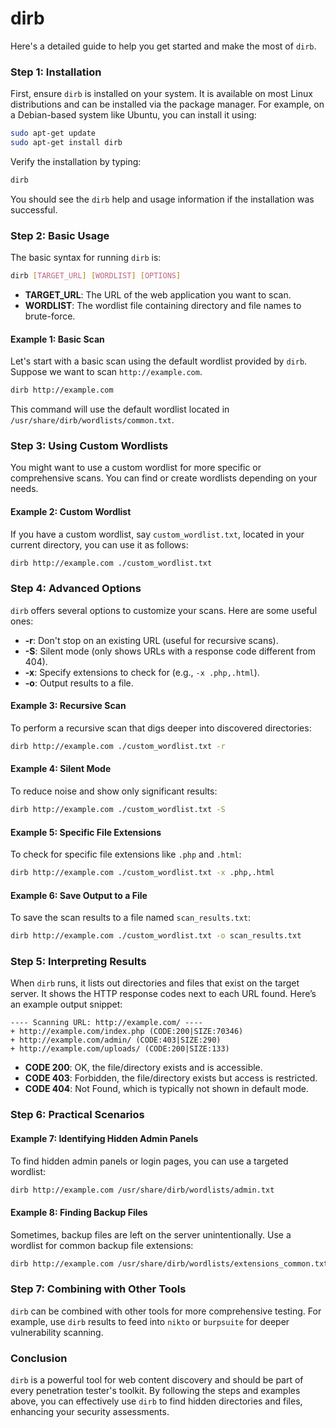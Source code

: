 # dirb

Here's a detailed guide to help you get started and make the most of `dirb`.

### Step 1: Installation

First, ensure `dirb` is installed on your system. It is available on most Linux distributions and can be installed via the package manager. For example, on a Debian-based system like Ubuntu, you can install it using:

```sh
sudo apt-get update
sudo apt-get install dirb
```

Verify the installation by typing:

```sh
dirb
```

You should see the `dirb` help and usage information if the installation was successful.

### Step 2: Basic Usage

The basic syntax for running `dirb` is:

```sh
dirb [TARGET_URL] [WORDLIST] [OPTIONS]
```

- **TARGET_URL**: The URL of the web application you want to scan.
- **WORDLIST**: The wordlist file containing directory and file names to brute-force.

#### Example 1: Basic Scan

Let's start with a basic scan using the default wordlist provided by `dirb`. Suppose we want to scan `http://example.com`.

```sh
dirb http://example.com
```

This command will use the default wordlist located in `/usr/share/dirb/wordlists/common.txt`.

### Step 3: Using Custom Wordlists

You might want to use a custom wordlist for more specific or comprehensive scans. You can find or create wordlists depending on your needs.

#### Example 2: Custom Wordlist

If you have a custom wordlist, say `custom_wordlist.txt`, located in your current directory, you can use it as follows:

```sh
dirb http://example.com ./custom_wordlist.txt
```

### Step 4: Advanced Options

`dirb` offers several options to customize your scans. Here are some useful ones:

- **-r**: Don't stop on an existing URL (useful for recursive scans).
- **-S**: Silent mode (only shows URLs with a response code different from 404).
- **-x**: Specify extensions to check for (e.g., `-x .php,.html`).
- **-o**: Output results to a file.

#### Example 3: Recursive Scan

To perform a recursive scan that digs deeper into discovered directories:

```sh
dirb http://example.com ./custom_wordlist.txt -r
```

#### Example 4: Silent Mode

To reduce noise and show only significant results:

```sh
dirb http://example.com ./custom_wordlist.txt -S
```

#### Example 5: Specific File Extensions

To check for specific file extensions like `.php` and `.html`:

```sh
dirb http://example.com ./custom_wordlist.txt -x .php,.html
```

#### Example 6: Save Output to a File

To save the scan results to a file named `scan_results.txt`:

```sh
dirb http://example.com ./custom_wordlist.txt -o scan_results.txt
```

### Step 5: Interpreting Results

When `dirb` runs, it lists out directories and files that exist on the target server. It shows the HTTP response codes next to each URL found. Here’s an example output snippet:

```
---- Scanning URL: http://example.com/ ----
+ http://example.com/index.php (CODE:200|SIZE:70346)
+ http://example.com/admin/ (CODE:403|SIZE:290)
+ http://example.com/uploads/ (CODE:200|SIZE:133)
```

- **CODE 200**: OK, the file/directory exists and is accessible.
- **CODE 403**: Forbidden, the file/directory exists but access is restricted.
- **CODE 404**: Not Found, which is typically not shown in default mode.

### Step 6: Practical Scenarios

#### Example 7: Identifying Hidden Admin Panels

To find hidden admin panels or login pages, you can use a targeted wordlist:

```sh
dirb http://example.com /usr/share/dirb/wordlists/admin.txt
```

#### Example 8: Finding Backup Files

Sometimes, backup files are left on the server unintentionally. Use a wordlist for common backup file extensions:

```sh
dirb http://example.com /usr/share/dirb/wordlists/extensions_common.txt -x .bak,.old,.backup
```

### Step 7: Combining with Other Tools

`dirb` can be combined with other tools for more comprehensive testing. For example, use `dirb` results to feed into `nikto` or `burpsuite` for deeper vulnerability scanning.

### Conclusion

`dirb` is a powerful tool for web content discovery and should be part of every penetration tester's toolkit. By following the steps and examples above, you can effectively use `dirb` to find hidden directories and files, enhancing your security assessments.
